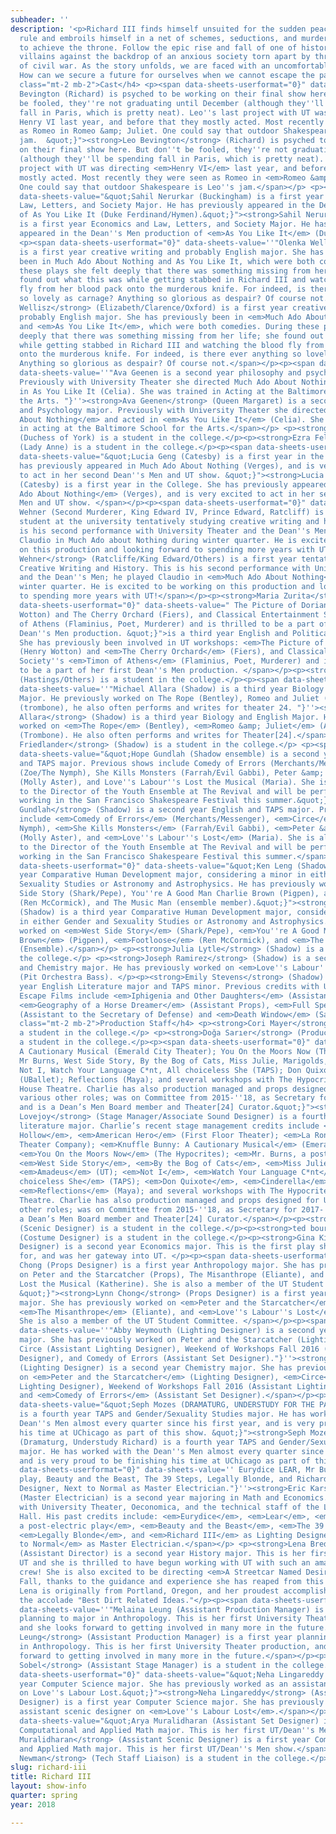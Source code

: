 ```yaml
---
subheader: ''
description: '<p>Richard III finds himself unsuited for the sudden peace of his brother’s
  rule and embroils himself in a net of schemes, seductions, and murders in order
  to achieve the throne. Follow the epic rise and fall of one of history’s most notorious
  villains against the backdrop of an anxious society torn apart by three decades
  of civil war. As the story unfolds, we are faced with an uncomfortable question:
  How can we secure a future for ourselves when we cannot escape the past?</p><h4
  class="mt-2 mb-2">Cast</h4> <p><span data-sheets-userformat="0}" data-sheets-value="&quot;Leo
  Bevington (Richard) is psyched to be working on their final show here. But don''t
  be fooled, they''re not graduating until December (although they''ll be spending
  fall in Paris, which is pretty neat). Leo''s last project with UT was directing
  Henry VI last year, and before that they mostly acted. Most recently they were seen
  as Romeo in Romeo &amp; Juliet. One could say that outdoor Shakespeare is Leo''s
  jam.  &quot;}"><strong>Leo Bevington</strong> (Richard) is psyched to be working
  on their final show here. But don''t be fooled, they''re not graduating until December
  (although they''ll be spending fall in Paris, which is pretty neat). Leo''s last
  project with UT was directing <em>Henry VI</em> last year, and before that they
  mostly acted. Most recently they were seen as Romeo in <em>Romeo &amp; Juliet</em>.
  One could say that outdoor Shakespeare is Leo''s jam.</span></p> <p><span data-sheets-userformat="0}"
  data-sheets-value="&quot;Sahil Nerurkar (Buckingham) is a first year Economics and
  Law, Letters, and Society Major. He has previously appeared in the Dean''s Men production
  of As You Like It (Duke Ferdinand/Hymen).&quot;}"><strong>Sahil Nerurkar </strong>(Buckingham)
  is a first year Economics and Law, Letters, and Society Major. He has previously
  appeared in the Dean''s Men production of <em>As You Like It</em> (Duke Ferdinand/Hymen).</span></p>
  <p><span data-sheets-userformat="0}" data-sheets-value=''"Olenka Wellisz (Elizabeth/Clarence/Oxford)
  is a first year creative writing and probably English major. She has previously
  been in Much Ado About Nothing and As You Like It, which were both comedies. During
  these plays she felt deeply that there was something missing from her life; she
  found out what this was while getting stabbed in Richard III and watching the blood
  fly from her blood pack onto the murderous knife. For indeed, is there ever anything
  so lovely as carnage? Anything so glorious as despair? Of course not."}''><strong>Olenka
  Wellisz</strong> (Elizabeth/Clarence/Oxford) is a first year creative writing and
  probably English major. She has previously been in <em>Much Ado About Nothing</em>
  and <em>As You Like It</em>, which were both comedies. During these plays she felt
  deeply that there was something missing from her life; she found out what this was
  while getting stabbed in Richard III and watching the blood fly from her blood pack
  onto the murderous knife. For indeed, is there ever anything so lovely as carnage?
  Anything so glorious as despair? Of course not.</span></p><p><span data-sheets-userformat="0}"
  data-sheets-value=''"Ava Geenen is a second year philosophy and psychology major.
  Previously with University Theater she directed Much Ado About Nothing and acted
  in As You Like It (Celia). She was trained in Acting at the Baltimore School for
  the Arts. "}''><strong>Ava Geenen</strong> (Queen Margaret) is a second year Philosophy
  and Psychology major. Previously with University Theater she directed <em>Much Ado
  About Nothing</em> and acted in <em>As You Like It</em> (Celia). She was trained
  in acting at the Baltimore School for the Arts.</span></p> <p><strong>Tempest Wisdom</strong>
  (Duchess of York) is a student in the college.</p><p><strong>Ezra Feldman</strong>
  (Lady Anne) is a student in the college.</p><p><span data-sheets-userformat="0}"
  data-sheets-value="&quot;Lucia Geng (Catesby) is a first year in the College. She
  has previously appeared in Much Ado About Nothing (Verges), and is very excited
  to act in her second Dean''s Men and UT show. &quot;}"><strong>Lucia Geng</strong>
  (Catesby) is a first year in the College. She has previously appeared in <em>Much
  Ado About Nothing</em> (Verges), and is very excited to act in her second Dean''s
  Men and UT show. </span></p><p><span data-sheets-userformat="0}" data-sheets-value="&quot;Leo
  Wehner (Second Murderer, King Edward IV, Prince Edward, Ratcliff) is a first year
  student at the university tentatively studying creative writing and history. This
  is his second performance with University Theater and the Dean''s Men; he played
  Claudio in Much Ado about Nothing during winter quarter. He is excited to be working
  on this production and looking forward to spending more years with UT!&quot;}"><strong>Leo
  Wehner</strong> (Ratcliffe/King Edward/Others) is a first year tentatively studying
  Creative Writing and History. This is his second performance with University Theater
  and the Dean''s Men; he played Claudio in <em>Much Ado About Nothing</em> during
  winter quarter. He is excited to be working on this production and looking forward
  to spending more years with UT!</span></p><p><strong>Maria Zurita</strong> (Grey/Tyrell/Others) <span
  data-sheets-userformat="0}" data-sheets-value=" The Picture of Dorian Gray (Henry
  Wotton) and The Cherry Orchard (Fiers), and Classical Entertainment Society''s Timon
  of Athens (Flaminius, Poet, Murderer) and is thrilled to be a part of her first
  Dean''s Men production. &quot;}">is a third year English and Political Science major.
  She has previously been involved in UT workshops: <em>The Picture of Dorian Gray</em>
  (Henry Wotton) and <em>The Cherry Orchard</em> (Fiers), and Classical Entertainment
  Society''s <em>Timon of Athens</em> (Flaminius, Poet, Murderer) and is thrilled
  to be a part of her first Dean''s Men production. </span></p><p><strong>Gowri Rao</strong>
  (Hastings/Others) is a student in the college.</p><p><span data-sheets-userformat="0}"
  data-sheets-value=''"Michael Allara (Shadow) is a third year Biology and English
  Major. He previously worked on The Rope (Bentley), Romeo and Juliet (ASM), and Urinetown
  (trombone), he also often performs and writes for theater 24. "}''><strong>Michael
  Allara</strong> (Shadow) is a third year Biology and English Major. He previously
  worked on <em>The Rope</em> (Bentley), <em>Romeo &amp; Juliet</em> (ASM), and <em>Urinetown</em>
  (Trombone). He also often performs and writes for Theater[24].</span></p><p><strong>Noah
  Friedlander</strong> (Shadow) is a student in the college.</p> <p><span data-sheets-userformat="0}"
  data-sheets-value="&quot;Hope Gundlah (Shadow ensemble) is a second year English
  and TAPS major. Previous shows include Comedy of Errors (Merchants/Messenger), Circe
  (Zoe/The Nymph), She Kills Monsters (Farrah/Evil Gabbi), Peter &amp; The Starcatcher
  (Molly Aster), and Love''s Labour''s Lost the Musical (Maria). She is also the Assistant
  to the Director of the Youth Ensemble at The Revival and will be performing and
  working in the San Francisco Shakespeare Festival this summer.&quot;}"><strong>Hope
  Gundlah</strong> (Shadow) is a second year English and TAPS major. Previous shows
  include <em>Comedy of Errors</em> (Merchants/Messenger), <em>Circe</em> (Zoe/The
  Nymph), <em>She Kills Monsters</em> (Farrah/Evil Gabbi), <em>Peter &amp; The Starcatcher</em>
  (Molly Aster), and <em>Love''s Labour''s Lost</em> (Maria). She is also the Assistant
  to the Director of the Youth Ensemble at The Revival and will be performing and
  working in the San Francisco Shakespeare Festival this summer.</span></p> <p><span
  data-sheets-userformat="0}" data-sheets-value="&quot;Ken Leng (Shadow) is a third
  year Comparative Human Development major, considering a minor in either Gender and
  Sexuality Studies or Astronomy and Astrophysics. He has previously worked on West
  Side Story (Shark/Pepe), You''re A Good Man Charlie Brown (Pigpen), and Footloose
  (Ren McCormick), and The Music Man (ensemble member).&quot;}"><strong>Ken Leng</strong>
  (Shadow) is a third year Comparative Human Development major, considering a minor
  in either Gender and Sexuality Studies or Astronomy and Astrophysics. He has previously
  worked on <em>West Side Story</em> (Shark/Pepe), <em>You''re A Good Man Charlie
  Brown</em> (Pigpen), <em>Footloose</em> (Ren McCormick), and <em>The Music Man</em>
  (Ensemble).</span></p> <p><strong>Julia Lytle</strong> (Shadow) is a student in
  the college.</p> <p><strong>Joseph Ramirez</strong> (Shadow) is a second year Biochemistry
  and Chemistry major. He has previously worked on <em>Love''s Labour''s Lost</em>
  (Pit Orchestra Bass). </p><p><strong>Emily Stevens</strong> (Shadow) is a second
  year English Literature major and TAPS minor. Previous credits with UT and Fire
  Escape Films include <em>Iphigenia and Other Daughters</em> (Assistant Costumes),
  <em>Geography of a Horse Dreamer</em> (Assistant Props), <em>Full Spectrum Dominance</em>
  (Assistant to the Secretary of Defense) and <em>Death Window</em> (Salon Receptonist).</p><h4
  class="mt-2 mb-2">Production Staff</h4> <p><strong>Cori Mayer</strong> (Director) is
  a student in the college.</p> <p><strong>Doğa Sarıer</strong> (Production Manager) is
  a student in the college.</p><p><span data-sheets-userformat="0}" data-sheets-value="
  A Cautionary Musical (Emerald City Theater); You On the Moors Now (The Hypocrites);
  Mr Burns, West Side Story, By the Bog of Cats, Miss Julie, Marigolds, Amadeus (UT);
  Not I, Watch Your Language C*nt, All choiceless She (TAPS); Don Quixote, Cinderella
  (UBallet); Reflections (Maya); and several workshops with The Hypocrites and The
  House Theatre. Charlie has also production managed and props designed for UT, among
  various other roles; was on Committee from 2015-''18, as Secretary for 2017-''18;
  and is a Dean’s Men Board member and Theater[24] Curator.&quot;}"><strong>Charlie
  Lovejoy</strong> (Stage Manager/Associate Sound Designer) is a fourth year English
  literature major. Charlie’s recent stage management credits include <em>Two Mile
  Hollow</em>, <em>American Hero</em> (First Floor Theater); <em>La Ronde</em> (American
  Theater Company); <em>Knuffle Bunny: A Cautionary Musical</em> (Emerald City Theater);
  <em>You On the Moors Now</em> (The Hypocrites); <em>Mr. Burns, a post-electric play</em>,
  <em>West Side Story</em>, <em>By the Bog of Cats</em>, <em>Miss Julie</em>, <em>Marigolds</em>,
  <em>Amadeus</em> (UT); <em>Not I</em>, <em>Watch Your Language C*nt</em>, <em>All
  choiceless She</em> (TAPS); <em>Don Quixote</em>, <em>Cinderella</em> (UBallet);
  <em>Reflections</em> (Maya); and several workshops with The Hypocrites and The House
  Theatre. Charlie has also production managed and props designed for UT, among various
  other roles; was on Committee from 2015-''18, as Secretary for 2017-''18; and is
  a Dean’s Men Board member and Theater[24] Curator.</span></p><p><strong>Maxine King</strong>
  (Scenic Designer) is a student in the college.</p><p><strong>ted bourget</strong>
  (Costume Designer) is a student in the college.</p><p><strong>Gina Kim</strong> (Costume
  Designer) is a second year Economics major. This is the first play she has designed
  for, and was her gateway into UT. </p><p><span data-sheets-userformat="0}" data-sheets-value="&quot;Lynn
  Chong (Props Designer) is a first year Anthropology major. She has previously worked
  on Peter and the Starcatcher (Props), The Misanthrope (Eliante), and Love''s Labour''s
  Lost the Musical (Katherine). She is also a member of the UT Student Committee.
  &quot;}"><strong>Lynn Chong</strong> (Props Designer) is a first year Anthropology
  major. She has previously worked on <em>Peter and the Starcatcher</em> (Props),
  <em>The Misanthrope</em> (Eliante), and <em>Love''s Labour''s Lost</em> (Katherine).
  She is also a member of the UT Student Committee. </span></p><p><span data-sheets-userformat="0}"
  data-sheets-value=''"Abby Weymouth (Lighting Designer) is a second year Chemistry
  major. She has previously worked on Peter and the Starcatcher (Lighting Designer),
  Circe (Assistant Lighting Designer), Weekend of Workshops Fall 2016 (Assistant Lighting
  Designer), and Comedy of Errors (Assistant Set Designer)."}''><strong>Abby Weymouth</strong>
  (Lighting Designer) is a second year Chemistry major. She has previously worked
  on <em>Peter and the Starcatcher</em> (Lighting Designer), <em>Circe</em> (Assistant
  Lighting Designer), Weekend of Workshops Fall 2016 (Assistant Lighting Designer),
  and <em>Comedy of Errors</em> (Assistant Set Designer).</span></p><p><span data-sheets-userformat="0}"
  data-sheets-value="&quot;Seph Mozes (DRAMATURG, UNDERSTUDY FOR THE PART OF RICHARD)
  is a fourth year TAPS and Gender/Sexuality Studies major. He has worked with the
  Dean''s Men almost every quarter since his first year, and is very proud to be finishing
  his time at UChicago as part of this show. &quot;}"><strong>Seph Mozes</strong>
  (Dramaturg, Understudy Richard) is a fourth year TAPS and Gender/Sexuality Studies
  major. He has worked with the Dean''s Men almost every quarter since his first year,
  and is very proud to be finishing his time at UChicago as part of this show.</span></p><p><span
  data-sheets-userformat="0}" data-sheets-value='' Eurydice LEAR, Mr Burns, a post-electric
  play, Beauty and the Beast, The 39 Steps, Legally Blonde, and Richard III as Lighting
  Designer, Next to Normal as Master Electrician."}''><strong>Eric Karsten</strong>
  (Master Electrician) is a second year majoring in Math and Economics. He is involved
  with University Theater, Oeconomica, and the technical staff of the Logan Performance
  Hall. His past credits include: <em>Eurydice</em>, <em>Lear</em>, <em>Mr. Burns,
  a post-electric play</em>, <em>Beauty and the Beast</em>, <em>The 39 Steps</em>,
  <em>Legally Blonde</em>, and <em>Richard III</em> as Lighting Designer, <em>Next
  to Normal</em> as Master Electrician.</span></p> <p><strong>Lena Breda</strong>
  (Assistant Director) is a second year History major. This is her first show with
  UT and she is thrilled to have begun working with UT with such an amazing cast and
  crew! She is also excited to be directing <em>A Streetcar Named Desire</em> in the
  Fall, thanks to the guidance and experience she has reaped from this production.
  Lena is originally from Portland, Oregon, and her proudest accomplishment is winning
  the accolade "Best Dirt Related Ideas."</p><p><span data-sheets-userformat="0}"
  data-sheets-value=''"Melaina Leung (Assistant Production Manager) is a first-year
  planning to major in Anthropology. This is her first University Theater production,
  and she looks forward to getting involved in many more in the future."}''><strong>Melaina
  Leung</strong> (Assistant Production Manager) is a first year planning to major
  in Anthropology. This is her first University Theater production, and she looks
  forward to getting involved in many more in the future.</span></p><p><strong>Sam
  Sobel</strong> (Assistant Stage Manager) is a student in the college.</p><p><span
  data-sheets-userformat="0}" data-sheets-value="&quot;Neha Lingareddy is a first
  year Computer Science major. She has previously worked as an assistant scenic designer
  on Love''s Labour Lost.&quot;}"><strong>Neha Lingareddy</strong> (Assistant Scenic
  Designer) is a first year Computer Science major. She has previously worked as an
  assistant scenic designer on <em>Love''s Labour Lost</em>.</span></p> <p><span data-sheets-userformat="0}"
  data-sheets-value="&quot;Arya Muralidharan (Assistant Set Designer) is a first-year
  Computational and Applied Math major. This is her first UT/Dean''s Men show.&quot;}"><strong>Arya
  Muralidharan</strong> (Assistant Scenic Designer) is a first year Computational
  and Applied Math major. This is her first UT/Dean''s Men show.</span></p><p><strong>Isaiah
  Newman</strong> (Tech Staff Liaison) is a student in the college.</p>'
slug: richard-iii
title: Richard III
layout: show-info
quarter: spring
year: 2018

---
```

